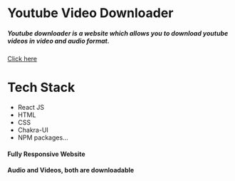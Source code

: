 <h1>Youtube Video Downloader</h1>
<h5>Youtube downloader is a website which allows you to download youtube videos in video and audio format.</h5>
<a target="_blank" href="https://ytdownloader.tech/">Click here</a>

<h1>Tech Stack</h1>

- React JS
- HTML
- CSS
- Chakra-UI
- NPM packages...

<h4>Fully Responsive Website</h4>
<h4>Audio and Videos, both are downloadable</h4>
